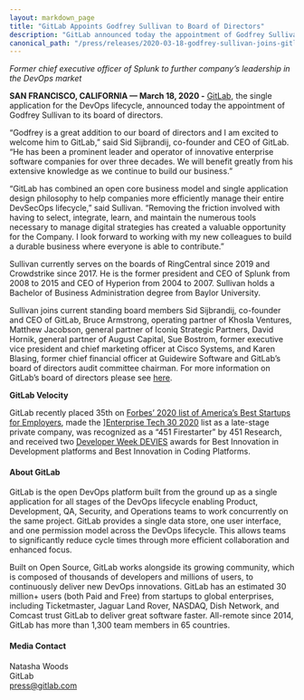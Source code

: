 ```yaml
---
layout: markdown_page
title: "GitLab Appoints Godfrey Sullivan to Board of Directors"
description: "GitLab announced today the appointment of Godfrey Sullivan to its board of directors."
canonical_path: "/press/releases/2020-03-18-godfrey-sullivan-joins-gitlab-board-of-directors.html"
---
```


_Former chief executive officer of Splunk to further company’s leadership in the DevOps market_

**SAN FRANCISCO, CALIFORNIA — March 18, 2020 -** [GitLab](https://about.gitlab.com/), the single application for the DevOps lifecycle, announced today the appointment of Godfrey Sullivan to its board of directors.

“Godfrey is a great addition to our board of directors and I am excited to welcome him to GitLab,” said Sid Sijbrandij, co-founder and CEO of GitLab. “He has been a prominent leader and operator of innovative enterprise software companies for over three decades. We will benefit greatly from his extensive knowledge as we continue to build our business.”

“GitLab has combined an open core business model and single application design philosophy to help companies more efficiently manage their entire DevSecOps lifecycle,” said Sullivan. “Removing the friction involved with having to select, integrate, learn, and maintain the numerous tools necessary to manage digital strategies has created a valuable opportunity for the Company. I look forward to working with my new colleagues to build a durable business where everyone is able to contribute.”

Sullivan currently serves on the boards of RingCentral since 2019 and Crowdstrike since 2017.  He is the former president and CEO of Splunk from 2008 to 2015 and CEO of Hyperion from 2004 to 2007. Sullivan holds a Bachelor of Business Administration degree from Baylor University.

Sullivan joins current standing board members Sid Sijbrandij, co-founder and CEO of GitLab, Bruce Armstrong, operating partner of Khosla Ventures, Matthew Jacobson, general partner of Iconiq Strategic Partners, David Hornik, general partner of August Capital, Sue Bostrom, former executive vice president and chief marketing officer at Cisco Systems, and Karen Blasing, former chief financial officer at Guidewire Software and GitLab’s board of directors audit committee chairman. For more information on GitLab’s board of directors please see [here](https://www.globenewswire.com/Tracker?data=ezuJKJYqRUVHdeq4dXkOrmManK28oCj1MXmMr2datS3Whg4IB7orMBVOcyoSPkVCzcX7IXlN_MoS8L1K8DHcDvzGZO2izwnVAoge3UfhPWg=).


**GitLab Velocity**

GitLab recently placed 35th on [Forbes’ 2020 list of America’s Best Startups for Employers](https://www.globenewswire.com/Tracker?data=CrqAHjPqzQzqYvg0vNCzb0Yluhw868SpXfznPpEzAsBJMp9AZNFPEzMixIWlxD_UcnZVtcdSbbsz78f1FWeJX5LPeu3iWUM2D8Ke9oRtzPCbojZjx2NypY5tAi3_W3iKOj7sWQs84M8X_wT2KUPMhUjRDLrrIwb0x2jB6PY34t6d-Bi2LnChHRoa0cVe4S-livzZoSDDecCe97WeROr32Q==), made the ][Enterprise Tech 30 2020](https://www.globenewswire.com/Tracker?data=7TzrRBq9UaHTcTVt19PLyodxcdEobG1unHyBzzy8DRpPt_TDuuPfGpTVM_tj3EEIz_5x4TAmRu13QSWkIx723IfwOeVJEVF4g0gGA6o6D7o=) list as a late-stage private company, was recognized as a “451 Firestarter” by 451 Research, and received two [Developer Week DEVIES](https://www.globenewswire.com/Tracker?data=ppVhBL8xpKMTdM66i2nLwPRwDbDrb8fnt8UsOMV4W0deiOvs6TJeds4Klg7sYpI-3KxrCRgWPcqcn1GZ4OkwhFsbKZwlUj8QM_Wxq6Y8Tny5t50UrRpvC8Bkq6wBF8Uq) awards for Best Innovation in Development platforms and Best Innovation in Coding Platforms.


#### About GitLab
GitLab is the open DevOps platform built from the ground up as a single application for all stages of the DevOps lifecycle enabling Product, Development, QA, Security, and Operations teams to work concurrently on the same project. GitLab provides a single data store, one user interface, and one permission model across the DevOps lifecycle. This allows teams to significantly reduce cycle times through more efficient collaboration and enhanced focus.

Built on Open Source, GitLab works alongside its growing community, which is composed of thousands of developers and millions of users, to continuously deliver new DevOps innovations. GitLab has an estimated 30 million+ users (both Paid and Free) from startups to global enterprises, including Ticketmaster, Jaguar Land Rover, NASDAQ, Dish Network, and Comcast trust GitLab to deliver great software faster. All-remote since 2014, GitLab has more than 1,300 team members in 65 countries.


#### Media Contact
Natasha Woods
<br>
GitLab
<br>
press@gitlab.com


